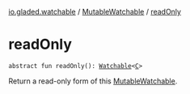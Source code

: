 [io.gladed.watchable](../index.md) / [MutableWatchable](index.md) / [readOnly](./read-only.md)

# readOnly

`abstract fun readOnly(): `[`Watchable`](../-watchable/index.md)`<`[`C`](index.md#C)`>`

Return a read-only form of this [MutableWatchable](index.md).

